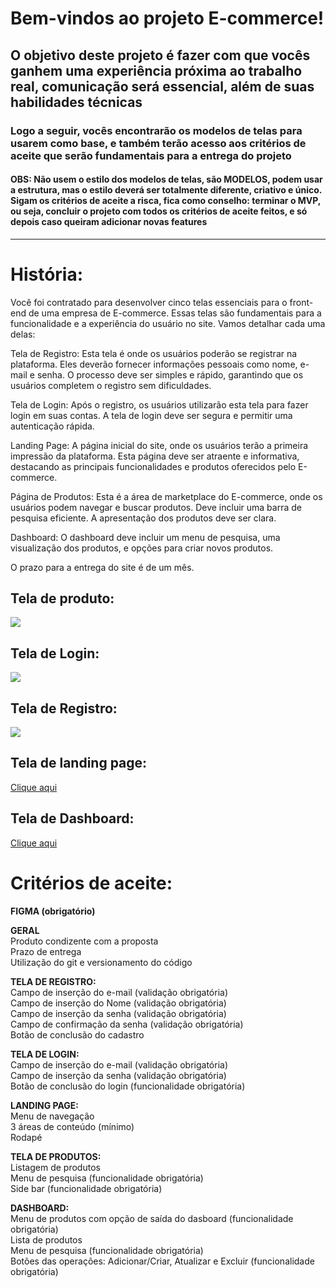 # Bem-vindos ao projeto E-commerce!

## O objetivo deste projeto é fazer com que vocês ganhem uma experiência próxima ao trabalho real, comunicação será essencial, além de suas habilidades técnicas

### Logo a seguir, vocês encontrarão os modelos de telas para usarem como base, e também terão acesso aos critérios de aceite que serão fundamentais para a entrega do projeto

#### OBS: Não usem o estilo dos modelos de telas, são MODELOS, podem usar a estrutura, mas o estilo deverá ser totalmente diferente, criativo e único. Sigam os critérios de aceite a risca, fica como conselho: terminar o MVP, ou seja, concluir o projeto com todos os critérios de aceite feitos, e só depois caso queiram adicionar novas features

<hr />

# História:
Você foi contratado para desenvolver cinco telas essenciais para o front-end de uma empresa de E-commerce. Essas telas são fundamentais para a funcionalidade e a experiência do usuário no site. Vamos detalhar cada uma delas:

Tela de Registro: Esta tela é onde os usuários poderão se registrar na plataforma. Eles deverão fornecer informações pessoais como nome, e-mail e senha. O processo deve ser simples e rápido, garantindo que os usuários completem o registro sem dificuldades.

Tela de Login: Após o registro, os usuários utilizarão esta tela para fazer login em suas contas. A tela de login deve ser segura e permitir uma autenticação rápida.

Landing Page: A página inicial do site, onde os usuários terão a primeira impressão da plataforma. Esta página deve ser atraente e informativa, destacando as principais funcionalidades e produtos oferecidos pelo E-commerce.

Página de Produtos: Esta é a área de marketplace do E-commerce, onde os usuários podem navegar e buscar produtos. Deve incluir uma barra de pesquisa eficiente. A apresentação dos produtos deve ser clara.

Dashboard: O dashboard deve incluir um menu de pesquisa, uma visualização dos produtos, e opções para criar novos produtos. 

O prazo para a entrega do site é de um mês.

## Tela de produto:

<img src="https://cdn.discordapp.com/attachments/1265133858949697637/1265136200684146796/image.png?ex=66a3b527&is=66a263a7&hm=2adbbbc2bce37c24044b76a9f26ee196a4291a43830c6c30ee484c2e9c2a28a5&"/>

## Tela de Login:

<img src="https://cdn.dribbble.com/userupload/3932629/file/original-748ee27f4db4329a85a8fc2690403eed.png?resize=1024x768"/>

## Tela de Registro:

<img src="https://cdn.dribbble.com/userupload/7582928/file/original-e45856e28a62a6efbd0cb26b74b94588.png?resize=1024x768"/>

## Tela de landing page:

<a href="https://www.rocketseat.com.br/discover" target="_blank">Clique aqui</a>

## Tela de Dashboard:

<a href="https://www.figma.com/design/DRdATfYNCFYCcXmENz8qTt/Untitled?node-id=0-1&t=RAafT4bwCSArcJoZ-1" target="_blank">Clique aqui</a>

# Critérios de aceite:

**FIGMA (obrigatório)**

**GERAL**
</br>
Produto condizente com a proposta
</br>
Prazo de entrega
</br>
Utilização do git e versionamento do código

**TELA DE REGISTRO:**
</br>
Campo de inserção do e-mail (validação obrigatória)
</br>
Campo de inserção do Nome  (validação obrigatória)
</br>
Campo de inserção da senha (validação obrigatória)
</br>
Campo de confirmação da senha (validação obrigatória)
</br>
Botão de conclusão do cadastro

**TELA DE LOGIN:**
</br>
Campo de inserção do e-mail (validação obrigatória)
</br>
Campo de inserção da senha (validação obrigatória)
</br>
Botão de conclusão do login (funcionalidade obrigatória)

**LANDING PAGE:**
</br>
Menu de navegação
</br>
3 áreas de conteúdo (mínimo)
</br>
Rodapé

**TELA DE PRODUTOS:**
</br>
Listagem de produtos
</br>
Menu de pesquisa (funcionalidade obrigatória)
</br>
Side bar (funcionalidade obrigatória)

**DASHBOARD:**
</br>
Menu de produtos com opção de saída do dasboard (funcionalidade obrigatória)
</br>
Lista de produtos
</br>
Menu de pesquisa (funcionalidade obrigatória)
</br>
Botões das operações: Adicionar/Criar,  Atualizar e Excluir (funcionalidade obrigatória)
